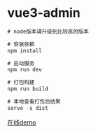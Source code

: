 # vue3-admin

```javascript
# node版本请升级到比较高的版本

# 安装依赖
npm install

# 启动服务
npm run dev

# 打包构建
npm run build

# 本地查看打包后结果
serve -s dist

```

[在线demo](http://39.105.222.188:8082)